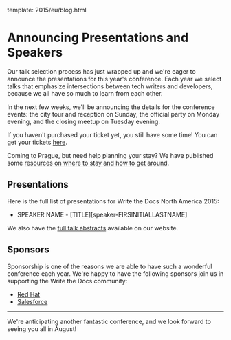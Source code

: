 template: 2015/eu/blog.html

# Announcing Presentations and Speakers

Our talk selection process has just wrapped up and we're eager to announce the presentations for 
this year's conference. Each year we select talks that emphasize intersections between tech writers 
and developers, because we all have so much to learn from each other.

In the next few weeks, we'll be announcing the details for the conference events: 
the city tour and reception on Sunday, the official party on Monday evening, and the closing meetup on
Tuesday evening.

If you haven't purchased your ticket yet, you still have some time! You can
get your tickets [here][tickets]. 

Coming to Prague, but need help planning your stay? We have published some [resources
on where to stay and how to get around][visiting].

[visiting]: http://writethedocs.org/conf/eu/2015/visiting/
[tickets]: http://writethedocs.org/conf/eu/2015/#tickets

## Presentations

Here is the full list of presentations for Write the Docs North America 2015:

 * SPEAKER NAME - [TITLE][speaker-FIRSINITIALLASTNAME]

We also have the [full talk abstracts][speakers] available on our website.

[speakers]: /conf/eu/2015/speakers/
[speaker-FIRSTINITIALLASTNAME]: /conf/eu/2015/speakers/#speaker-FIRSTINITIALLASTNAME

## Sponsors

Sponsorship is one of the reasons we are able to have such a wonderful
conference each year. We're happy to have the following sponsors join us
in supporting the Write the Docs community:

 * [Red Hat](https://twitter.com/RedHatJobs)
 * [Salesforce](http://salesforce.com/)

----

We're anticipating another fantastic conference, and we look forward to
seeing you all in August! 
